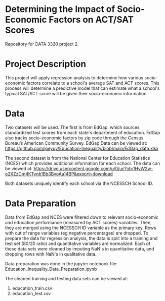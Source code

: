 # Determining the Impact of Socio-Economic Factors on ACT/SAT Scores
Repository for DATA 3320 project 2.

# Project Description
This project will apply regression analysis to determine how various socio-economic factors correlate to a school's average SAT and ACT scores. This process will determine a predictive model that can estimate what a school's typical SAT/ACT score will be given their socio-economic information.

# Data
Two datasets will be used. The first is from EdGap, which sources standardized test scores from each state's department of education. EdGap also tracks socio-economic factors by zip code through the Census Bureau’s American Community Survey. EdGap Data can be viewed at: https://github.com/joeyuy/Education-Inequality/blob/main/EdGap_data.xlsx

The second dataset is from the National Center for Education Statistics (NCES) which provides additional information for each school. The data can be viewed at: https://drive.usercontent.google.com/u/0/uc?id=1HvW2w-o2XZzCm4KTvnb1Bb3BvoAa14BP&export=download

Both datasets uniquely identify each school via the NCESSCH School ID.

# Data Preparation
Data from EdGap and NCES were filtered down to relevant socio-economic and education performance (measured by ACT scores) variables. Then, they are merged using the NCESSCH ID variable as the primary key. Rows with out of range variables (eg negative percentages) are dropped. To prepare the data for regression analysis, the data is split into a training and test set (80/20 ratio) and quantitative variables are normalized. Each of these data sets were cleaned by imputing NaN's in quantitative data, and dropping rows with NaN's in qualitative data.

Data preparation was done in the jupyter notebook file: Education_Inequality_Data_Preparation.ipynb

The cleaned training and testing data sets can be viewed at:
1. education_train.csv
2. education_test.csv
